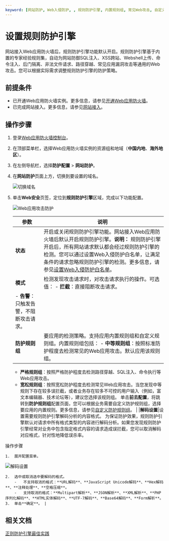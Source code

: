 ```yaml
---
keyword: [网站防护, Web入侵防护, , 规则防护引擎, 内置规则组, 常见Web攻击, 自定义规则组]
---
```


# 设置规则防护引擎

网站接入Web应用防火墙后，规则防护引擎功能默认开启。规则防护引擎基于内置的专家经验规则集，自动为网站防御SQL注入、XSS跨站、Webshell上传、命令注入、后门隔离、非法文件请求、路径穿越、常见应用漏洞攻击等通用的Web攻击。您可以根据实际需求调整规则防护引擎的防护策略。

## 前提条件

-   已开通Web应用防火墙实例。更多信息，请参见[开通Web应用防火墙](/intl.zh-CN/计费与开通服务/开通WAF/开通Web应用防火墙.md)。
-   已完成网站接入。更多信息，请参见[网站接入](/intl.zh-CN/接入WAF/CNAME接入/网站接入.md)。

## 操作步骤

1.  登录[Web应用防火墙控制台](https://yundun.console.aliyun.com/?p=waf)。

2.  在顶部菜单栏，选择Web应用防火墙实例的资源组和地域（**中国内地**、**海外地区**）。

3.  在左侧导航栏，选择**防护配置** \> **网站防护**。

4.  在**网站防护**页面上方，切换到要设置的域名。

    ![切换域名](https://static-aliyun-doc.oss-accelerate.aliyuncs.com/assets/img/zh-CN/1924559951/p77231.png)

5.  单击**Web安全**页签，定位到**规则防护引擎**区域，完成以下功能配置。

    ![Web应用攻击防护](https://static-aliyun-doc.oss-accelerate.aliyuncs.com/assets/img/zh-CN/1840530161/p73893.png)

    |参数|说明|
    |--|--|
    |**状态**|开启或关闭规则防护引擎功能。网站接入Web应用防火墙后默认开启规则防护引擎。**说明：** 规则防护引擎开启后，所有网站请求默认都会经过规则防护引擎的检测。您可以通过设置Web入侵防护白名单，让满足条件的请求忽略规则防护引擎的检测。更多信息，请参见[设置Web入侵防护白名单](/intl.zh-CN/网站防护配置/防护白名单/设置Web入侵防护白名单.md)。 |
    |**模式**|检测发现攻击请求时，对攻击请求执行的操作。可选值：     -   **拦截**：直接阻断攻击请求。
    -   **告警**：只触发告警，不阻断攻击请求。 |
    |**防护规则组**|要应用的检测策略。支持应用内置规则组和自定义规则组。内置规则组包括：    -   **中等规则组**：按照标准防护程度去检测常见的Web应用攻击。默认应用该规则组。
    -   **严格规则组**：按照严格防护程度去检测路径穿越、SQL注入、命令执行等Web应用攻击。
    -   **宽松规则组**：按照宽松防护程度去检测常见Web应用攻击。当您发现中等规则下存在较多误拦截，或者业务存在较多不可控的用户输入（例如，富文本编辑器、技术论坛等），建议您选择该规则组。
单击**前去配置**，将跳转到**防护规则组**配置页面，您可以根据业务需要自定义防护规则组，选择要应用的内置规则。更多信息，请参见[自定义防护规则组](/intl.zh-CN/网站防护配置/自定义防护规则组.md)。 |
    |**解码设置**|设置需要规则防护引擎解码分析的内容格式。 为保证防护效果，规则防护引擎默认对请求中所有格式类型的内容进行解码分析。如果您发现规则防护引擎经常对业务中包含指定格式内容的请求造成误拦截，您可以取消解码对应格式，针对性地降低误杀率。

操作步骤

    1.  展开配置菜单。

![解码设置](https://static-aliyun-doc.oss-accelerate.aliyuncs.com/assets/img/zh-CN/1840530161/p73894.png)

    2.  选中或取消选中要解码的格式。
        -   不支持取消的格式：**URL解码**、**JavaScript Unicode解码**、**Hex解码**、**注释处理**、**空格压缩**。
        -   支持取消的格式：**Multipart解析**、**JSON解析**、**XML解析**、**PHP序列化解码**、**HTML实体解码**、**UTF-7解码**、**Base64解码**、**Form解析**。
    3.  单击**确定**。 |


## 相关文档

[正则防护引擎最佳实践](/intl.zh-CN/网站防护配置/防护配置最佳实践/正则防护引擎最佳实践.md)

